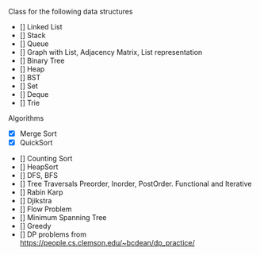 Class for the following data structures
- [] Linked List
- [] Stack
- [] Queue
- [] Graph with List, Adjacency Matrix, List representation
- [] Binary Tree
- [] Heap
- [] BST
- [] Set
- [] Deque
- [] Trie

Algorithms
- [x] Merge Sort
- [x] QuickSort
- [] Counting Sort
- [] HeapSort
- [] DFS, BFS
- [] Tree Traversals Preorder, Inorder, PostOrder. Functional and Iterative
- [] Rabin Karp
- [] Djikstra
- [] Flow Problem
- [] Minimum Spanning Tree
- [] Greedy
- [] DP problems from https://people.cs.clemson.edu/~bcdean/dp_practice/

